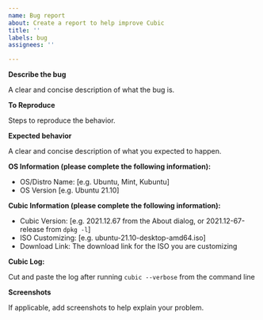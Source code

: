 ```yaml
---
name: Bug report
about: Create a report to help improve Cubic
title: ''
labels: bug
assignees: ''

---
```


**Describe the bug**

A clear and concise description of what the bug is.

**To Reproduce**

Steps to reproduce the behavior.

**Expected behavior**

A clear and concise description of what you expected to happen.

**OS Information (please complete the following information):**
 - OS/Distro Name: [e.g. Ubuntu, Mint, Kubuntu]
 - OS Version [e.g. Ubuntu 21.10]

**Cubic Information (please complete the following information):**
 - Cubic Version: [e.g. 2021.12.67 from the About dialog, or 2021.12-67-release from `dpkg -l`]
 - ISO Customizing: [e.g. ubuntu-21.10-desktop-amd64.iso]
 - Download Link:  The download link for the ISO you are customizing

**Cubic Log:**

 Cut and paste the log after running `cubic --verbose` from the command line

**Screenshots**

If applicable, add screenshots to help explain your problem.

